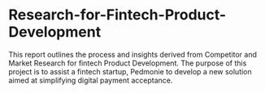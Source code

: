 # Research-for-Fintech-Product-Development
This report outlines the process and insights derived from Competitor and Market Research for fintech Product Development. The purpose of this project is to assist a fintech startup, Pedmonie to develop a new solution aimed at simplifying digital payment acceptance. 
